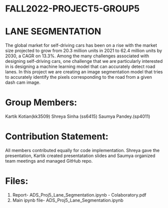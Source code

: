 # FALL2022-PROJECT5-GROUP5
# LANE SEGMENTATION 


The global market for self-driving cars has been on a rise with the market size projected to grow from 20.3 million units in 2021 to 62.4 million units by 2030, a CAGR on 13.3%. Among the many challenges associated with designing self-driving cars, one challenge that we are particularly interested in is designing a machine learning model that can accurately detect road lanes. In this project we are creating an image segmentation model that tries to accurately identify the pixels corresponding to the road from a given dash cam image. 


# Group Members:
Kartik Kotian(kk3509)
Shreya Sinha (ss6415)
Saumya Pandey.(sp4011)

# Contribution Statement:
All members contributed equally for code implementation. Shreya gave the presentation, Kartik created presentatation slides and Saumya organized team meetings and managed GitHub repo.

# Files:
1. Report- ADS_Proj5_Lane_Segmentation.ipynb - Colaboratory.pdf
2. Main ipynb file- ADS_Proj5_Lane_Segmentation.ipynb




